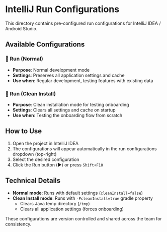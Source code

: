 # IntelliJ Run Configurations

This directory contains pre-configured run configurations for IntelliJ IDEA / Android Studio.

## Available Configurations

### 🚀 Run (Normal)
- **Purpose**: Normal development mode
- **Settings**: Preserves all application settings and cache
- **Use when**: Regular development, testing features with existing data

### 🧹 Run (Clean Install)
- **Purpose**: Clean installation mode for testing onboarding
- **Settings**: Clears all settings and cache on startup
- **Use when**: Testing the onboarding flow from scratch

## How to Use

1. Open the project in IntelliJ IDEA
2. The configurations will appear automatically in the run configurations dropdown (top-right)
3. Select the desired configuration
4. Click the Run button (▶️) or press `Shift+F10`

## Technical Details

- **Normal mode**: Runs with default settings (`cleanInstall=false`)
- **Clean Install mode**: Runs with `-PcleanInstall=true` gradle property
  - Clears Java temp directory (`/tmp`)
  - Clears all application settings (forces onboarding)

These configurations are version controlled and shared across the team for consistency.
